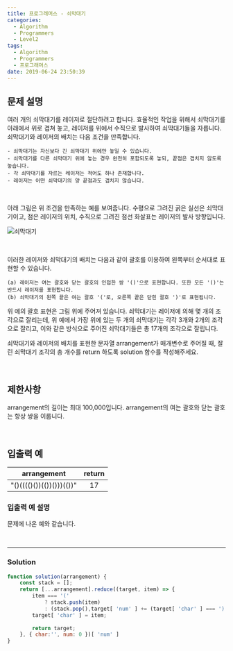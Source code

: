```yaml
---
title: 프로그래머스 - 쇠막대기
categories:
  - Algorithm
  - Programmers
  - Level2
tags:
  - Algorithm
  - Programmers
  - 프로그래머스
date: 2019-06-24 23:50:39
---
```



## 문제 설명
여러 개의 쇠막대기를 레이저로 절단하려고 합니다. 
효율적인 작업을 위해서 쇠막대기를 아래에서 위로 겹쳐 놓고, 레이저를 위에서 수직으로 발사하여 쇠막대기들을 자릅니다. 
쇠막대기와 레이저의 배치는 다음 조건을 만족합니다.
```
- 쇠막대기는 자신보다 긴 쇠막대기 위에만 놓일 수 있습니다.
- 쇠막대기를 다른 쇠막대기 위에 놓는 경우 완전히 포함되도록 놓되, 끝점은 겹치지 않도록 놓습니다.
- 각 쇠막대기를 자르는 레이저는 적어도 하나 존재합니다.
- 레이저는 어떤 쇠막대기의 양 끝점과도 겹치지 않습니다.
```

<!-- more -->
<br/>

아래 그림은 위 조건을 만족하는 예를 보여줍니다. 
수평으로 그려진 굵은 실선은 쇠막대기이고, 점은 레이저의 위치, 수직으로 그려진 점선 화살표는 레이저의 발사 방향입니다.

![쇠막대기](https://github.com/alleyful/algorithm-solutions/raw/master/Programmers/Level2/images/question2-2-01.png)

<br/>

이러한 레이저와 쇠막대기의 배치는 다음과 같이 괄호를 이용하여 왼쪽부터 순서대로 표현할 수 있습니다.

```
(a) 레이저는 여는 괄호와 닫는 괄호의 인접한 쌍 '()'으로 표현합니다. 또한 모든 '()'는 반드시 레이저를 표현합니다.
(b) 쇠막대기의 왼쪽 끝은 여는 괄호 '('로, 오른쪽 끝은 닫힌 괄호 ')'로 표현됩니다.
```
위 예의 괄호 표현은 그림 위에 주어져 있습니다.
쇠막대기는 레이저에 의해 몇 개의 조각으로 잘리는데, 위 예에서 가장 위에 있는 두 개의 쇠막대기는 각각 3개와 2개의 조각으로 잘리고, 이와 같은 방식으로 주어진 쇠막대기들은 총 17개의 조각으로 잘립니다.

쇠막대기와 레이저의 배치를 표현한 문자열 arrangement가 매개변수로 주어질 때, 잘린 쇠막대기 조각의 총 개수를 return 하도록 solution 함수를 작성해주세요.

<br/>

## 제한사항
arrangement의 길이는 최대 100,000입니다.
arrangement의 여는 괄호와 닫는 괄호는 항상 쌍을 이룹니다.

<br/>

## 입출력 예
| arrangement | return |
| :---: | :---: |
| "()(((()())(())()))(())" | 17 |

### 입출력 예 설명
문제에 나온 예와 같습니다.

<br/>

---

### Solution
```javascript
function solution(arrangement) {
    const stack = [];
    return [...arrangement].reduce((target, item) => {
        item === '(' 
            ? stack.push(item) 
            : (stack.pop(),target[ 'num' ] += (target[ 'char' ] === ')') ? 1 : stack.length);
        target[ 'char' ] = item;
        
        return target;
    }, { char:'', num: 0 })[ 'num' ]
}
```
